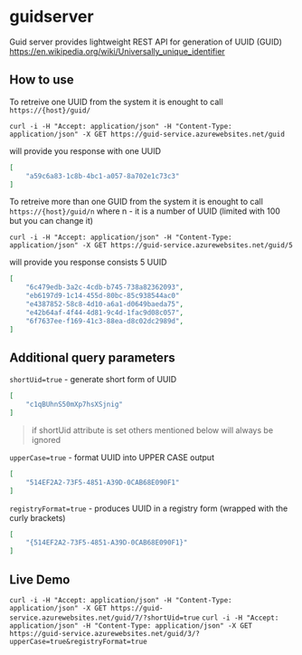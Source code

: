 # guidserver
Guid server provides lightweight REST API for generation of UUID (GUID)
https://en.wikipedia.org/wiki/Universally_unique_identifier

## How to use
To retreive one UUID from the system it is enought to call `https://{host}/guid/`

`curl -i -H "Accept: application/json" -H "Content-Type: application/json" -X GET https://guid-service.azurewebsites.net/guid`

will provide you response with one UUID

```json
[
    "a59c6a83-1c8b-4bc1-a057-8a702e1c73c3"
]
```

To retreive more than one GUID from the system it is enought to call `https://{host}/guid/n` where n - it is a number of UUID (limited with 100 but you can change it)

`curl -i -H "Accept: application/json" -H "Content-Type: application/json" -X GET https://guid-service.azurewebsites.net/guid/5`

will provide you response consists 5 UUID

```json
[
    "6c479edb-3a2c-4cdb-b745-738a82362093",
    "eb6197d9-1c14-455d-80bc-85c938544ac0"
    "e4387852-58c8-4d10-a6a1-d0649baeda75",
    "e42b64af-4f44-4d81-9c4d-1fac9d08c057",
    "6f7637ee-f169-41c3-88ea-d8c02dc2989d",
]
```

## Additional query parameters

`shortUid=true` - generate short form of UUID
```json
[
    "c1qBUhnS50mXp7hsXSjnig"
]
```
>if shortUid attribute is set others mentioned below will always be ignored 

`upperCase=true` - format UUID into UPPER CASE output
```json
[
    "514EF2A2-73F5-4851-A39D-0CAB68E090F1"
]
```

`registryFormat=true` - produces UUID in a registry form (wrapped with the curly brackets)
```json
[
    "{514EF2A2-73F5-4851-A39D-0CAB68E090F1}"
]
```

## Live Demo

`curl -i -H "Accept: application/json" -H "Content-Type: application/json" -X GET https://guid-service.azurewebsites.net/guid/7/?shortUid=true`
`curl -i -H "Accept: application/json" -H "Content-Type: application/json" -X GET https://guid-service.azurewebsites.net/guid/3/?upperCase=true&registryFormat=true`
